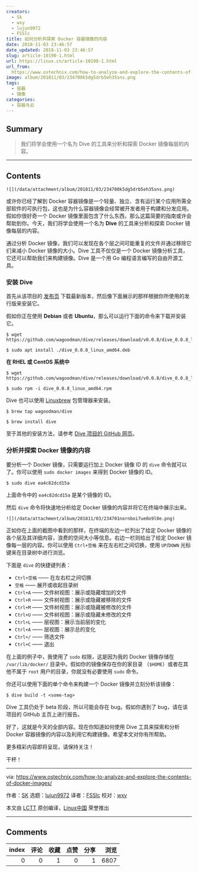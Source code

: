 ```yaml
---
creators:
  - Sk
  - wxy
  - lujun9972
  - FSSlc
title: 如何分析并探索 Docker 容器镜像的内容
date: 2018-11-03 23:46:57
date_updated: 2018-11-03 23:46:57
slug: article-10190-1.html
url: https://linux.cn/article-10190-1.html
url_from: 
  https://www.ostechnix.com/how-to-analyze-and-explore-the-contents-of-docker-images/
image: album/201811/03/234700k5dg5drb5eh35sns.png
tags:
  - 容器
  - 镜像
categories:
  - 容器与云
---
```


## Summary

> 我们将学会使用一个名为 Dive 的工具来分析和探索 Docker 镜像每层的内容。

***

<!-- more -->

## Contents

`![](/data/attachment/album/201811/03/234700k5dg5drb5eh35sns.png)`

或许你已经了解到 Docker 容器镜像是一个轻量、独立、含有运行某个应用所需全部软件的可执行包，这也是为什么容器镜像会经常被开发者用于构建和分发应用。假如你很好奇一个 Docker 镜像里面包含了什么东西，那么这篇简要的指南或许会帮助到你。今天，我们将学会使用一个名为 **Dive** 的工具来分析和探索 Docker 镜像每层的内容。

通过分析 Docker 镜像，我们可以发现在各个层之间可能重复的文件并通过移除它们来减小 Docker 镜像的大小。Dive 工具不仅仅是一个 Docker 镜像分析工具，它还可以帮助我们来构建镜像。Dive 是一个用 Go 编程语言编写的自由开源工具。

### 安装 Dive

首先从该项目的 [发布页](https://github.com/wagoodman/dive/releases) 下载最新版本，然后像下面展示的那样根据你所使用的发行版来安装它。

假如你正在使用 **Debian** 或者 **Ubuntu**，那么可以运行下面的命令来下载并安装它。

```shell
$ wget https://github.com/wagoodman/dive/releases/download/v0.0.8/dive_0.0.8_linux_amd64.deb
```

```shell
$ sudo apt install ./dive_0.0.8_linux_amd64.deb
```

**在 RHEL 或 CentOS 系统中**

```shell
$ wget https://github.com/wagoodman/dive/releases/download/v0.0.8/dive_0.0.8_linux_amd64.rpm
```

```shell
$ sudo rpm -i dive_0.0.8_linux_amd64.rpm
```

Dive 也可以使用 [Linuxbrew](https://www.ostechnix.com/linuxbrew-common-package-manager-linux-mac-os-x/) 包管理器来安装。

```shell
$ brew tap wagoodman/dive
```

```shell
$ brew install dive
```

至于其他的安装方法，请参考 [Dive 项目的 GitHub 网页](https://github.com/wagoodman/dive)。

### 分析并探索 Docker 镜像的内容

要分析一个 Docker 镜像，只需要运行加上 Docker 镜像 ID 的 `dive` 命令就可以了。你可以使用 `sudo docker images` 来得到 Docker 镜像的 ID。

```shell
$ sudo dive ea4c82dcd15a
```

上面命令中的 `ea4c82dcd15a` 是某个镜像的 ID。

然后 `dive` 命令将快速地分析给定 Docker 镜像的内容并将它在终端中展示出来。

`![](/data/attachment/album/201811/03/234701nornboi7ue0o9l0e.png)`

正如你在上面的截图中看到的那样，在终端的左边一栏列出了给定 Docker 镜像的各个层及其详细内容，浪费的空间大小等信息。右边一栏则给出了给定 Docker 镜像每一层的内容。你可以使用 `Ctrl+空格` 来在左右栏之间切换，使用 `UP`/`DOWN` 光标键来在目录树中进行浏览。

下面是 `dive` 的快捷键列表：

* `Ctrl+空格` —— 在左右栏之间切换
* `空格` —— 展开或收起目录树
* `Ctrl+A` —— 文件树视图：展示或隐藏增加的文件
* `Ctrl+R` —— 文件树视图：展示或隐藏被移除的文件
* `Ctrl+M` —— 文件树视图：展示或隐藏被修改的文件
* `Ctrl+U` —— 文件树视图：展示或隐藏未修改的文件
* `Ctrl+L` —— 层视图：展示当前层的变化
* `Ctrl+A` —— 层视图：展示总的变化
* `Ctrl+/` —— 筛选文件
* `Ctrl+C` —— 退出

在上面的例子中，我使用了 `sudo` 权限，这是因为我的 Docker 镜像存储在 `/var/lib/docker/` 目录中。假如你的镜像保存在你的家目录 （`$HOME`）或者在其他不属于 `root` 用户的目录，你就没有必要使用 `sudo` 命令。

你还可以使用下面的单个命令来构建一个 Docker 镜像并立刻分析该镜像：

```shell
$ dive build -t <some-tag>
```

Dive 工具仍处于 beta 阶段，所以可能会存在 bug。假如你遇到了 bug，请在该项目的 GitHub 主页上进行报告。

好了，这就是今天的全部内容。现在你知道如何使用 Dive 工具来探索和分析 Docker 容器镜像的内容以及利用它构建镜像。希望本文对你有所帮助。

更多精彩内容即将呈现，请保持关注！

干杯！

---

via: <https://www.ostechnix.com/how-to-analyze-and-explore-the-contents-of-docker-images/>

作者：[SK](https://www.ostechnix.com/author/sk/) 选题：[lujun9972](https://github.com/lujun9972) 译者：[FSSlc](https://github.com/FSSlc) 校对：[wxy](https://github.com/wxy)

本文由 [LCTT](https://github.com/LCTT/TranslateProject) 原创编译，[Linux中国](https://linux.cn/) 荣誉推出

***

## Comments


|   index |   评论 |   收藏 |   点赞 |   分享 |   浏览 |
|--------:|-------:|-------:|-------:|-------:|-------:|
|       0 |      0 |      1 |      0 |      1 |   6807 |
